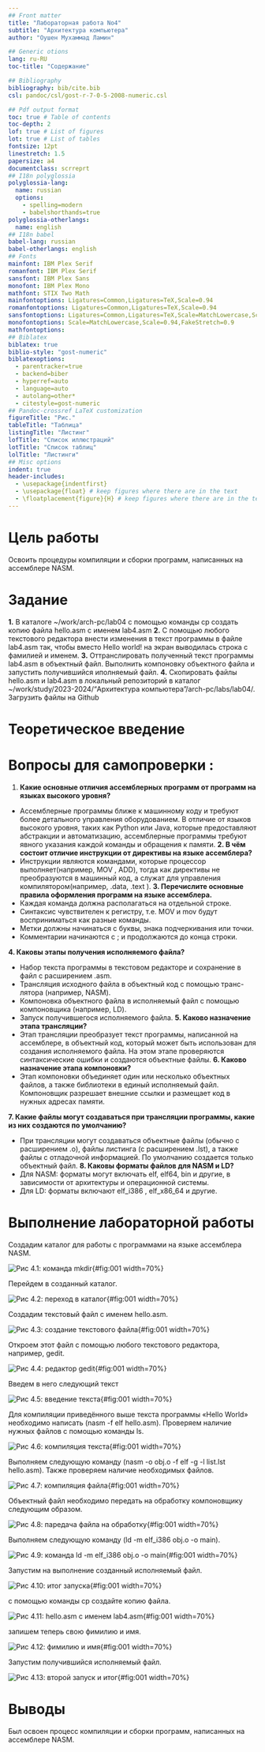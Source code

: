 ```yaml
---
## Front matter
title: "Лабораторная работа No4"
subtitle: "Архитектура компьютера"
author: "Оушен Мухаммад Ламин"

## Generic otions
lang: ru-RU
toc-title: "Содержание"

## Bibliography
bibliography: bib/cite.bib
csl: pandoc/csl/gost-r-7-0-5-2008-numeric.csl

## Pdf output format
toc: true # Table of contents
toc-depth: 2
lof: true # List of figures
lot: true # List of tables
fontsize: 12pt
linestretch: 1.5
papersize: a4
documentclass: scrreprt
## I18n polyglossia
polyglossia-lang:
  name: russian
  options:
	- spelling=modern
	- babelshorthands=true
polyglossia-otherlangs:
  name: english
## I18n babel
babel-lang: russian
babel-otherlangs: english
## Fonts
mainfont: IBM Plex Serif
romanfont: IBM Plex Serif
sansfont: IBM Plex Sans
monofont: IBM Plex Mono
mathfont: STIX Two Math
mainfontoptions: Ligatures=Common,Ligatures=TeX,Scale=0.94
romanfontoptions: Ligatures=Common,Ligatures=TeX,Scale=0.94
sansfontoptions: Ligatures=Common,Ligatures=TeX,Scale=MatchLowercase,Scale=0.94
monofontoptions: Scale=MatchLowercase,Scale=0.94,FakeStretch=0.9
mathfontoptions:
## Biblatex
biblatex: true
biblio-style: "gost-numeric"
biblatexoptions:
  - parentracker=true
  - backend=biber
  - hyperref=auto
  - language=auto
  - autolang=other*
  - citestyle=gost-numeric
## Pandoc-crossref LaTeX customization
figureTitle: "Рис."
tableTitle: "Таблица"
listingTitle: "Листинг"
lofTitle: "Список иллюстраций"
lotTitle: "Список таблиц"
lolTitle: "Листинги"
## Misc options
indent: true
header-includes:
  - \usepackage{indentfirst}
  - \usepackage{float} # keep figures where there are in the text
  - \floatplacement{figure}{H} # keep figures where there are in the text
---
```


# Цель работы

Освоить процедуры компиляции и сборки программ, написанных на ассемблере
NASM.

# Задание

**1.** В каталоге ~/work/arch-pc/lab04 с помощью команды cp создать копию файла
hello.asm с именем lab4.asm
**2.** С помощью любого текстового редактора внести изменения в текст программы в
файле lab4.asm так, чтобы вместо Hello world! на экран выводилась строка с
фамилией и именем.
**3.** Оттранслировать полученный текст программы lab4.asm в объектный файл.
Выполнить компоновку объектного файла и запустить получившийся иполняемый
файл.
**4.** Скопировать файлы hello.asm и lab4.asm в локальный репозиторий в каталог
~/work/study/2023-2024/“Архитектура компьютера”/arch-pc/labs/lab04/.
Загрузить файлы на Github


# Теоретическое введение

# Вопросы для самопроверки :

1. **Какие основные отличия ассемблерных программ от программ на языках
высокого уровня?**
- Ассемблерные программы ближе к машинному коду и требуют более детального
управления оборудованием. В отличие от языков высокого уровня, таких как
Python или Java, которые предоставляют абстракции и автоматизацию,
ассемблерные программы требуют явного указания каждой команды и
обращения к памяти.
**2. В чём состоит отличие инструкции от директивы на языке ассемблера?**
- Инструкции являются командами, которые процессор выполняет(например, MOV
, ADD), тогда как директивы не преобразуются в машинный код, а служат для
управления компилятором(например, .data, .text ).
**3. Перечислите основные правила оформления программ на языке
ассемблера.**
- Каждая команда должна располагаться на отдельной строке.
- Синтаксис чувствителен к регистру, т.е. MOV и mov будут восприниматься как
разные команды.
- Метки должны начинаться с буквы, знака подчеркивания или точки.
- Комментарии начинаются с ; и продолжаются до конца строки.


**4. Каковы этапы получения исполняемого файла?**
- Набор текста программы в текстовом редакторе и сохранение в файл с
расширением .asm.
- Трансляция исходного файла в объектный код с помощью транс-лятора
(например, NASM).
- Компоновка объектного файла в исполняемый файл с помощью компоновщика
(например, LD).
- Запуск получившегося исполняемого файла.
**5. Каково назначение этапа трансляции?**
- Этап трансляции преобразует текст программы, написанной на ассемблере, в
объектный код, который может быть использован для создания исполняемого
файла. На этом этапе проверяются синтаксические ошибки и создаются объектные
файлы.
**6. Каково назначение этапа компоновки?**
- Этап компоновки объединяет один или несколько объектных файлов, а также
библиотеки в единый исполняемый файл. Компоновщик разрешает внешние
ссылки и размещает код в нужных адресах памяти.


**7. Какие файлы могут создаваться при трансляции программы, какие из них
создаются по умолчанию?**
- При трансляции могут создаваться объектные файлы (обычно с расширением .o),
файлы листинга (с расширением .lst), а также файлы с отладочной информацией.
По умолчанию создается только объектный файл.
**8. Каковы форматы файлов для NASM и LD?**
- Для NASM: форматы могут включать elf, elf64, bin и другие, в зависимости от
архитектуры и операционной системы.
- Для LD: форматы включают elf_i386 , elf_x86_64 и другие.
# Выполнение лабораторной работы


Создадим каталог для работы с программами на языке ассемблера NASM.


![Рис 4.1: команда mkdir](image/Рис1.jpg){#fig:001 width=70%}


Перейдем в созданный каталог.

![Рис 4.2: переход в каталог](image/Рис2.jpg){#fig:001 width=70%}

Создадим текстовый файл с именем hello.asm.

![Рис 4.3: создание текстового файла](image/Рис3.jpg){#fig:001 width=70%}

Откроем этот файл с помощью любого текстового редактора, например, gedit.

![Рис 4.4: редактор gedit](image/Рис4.jpg){#fig:001 width=70%}

Введем в него следующий текст

![Рис 4.5: введение текста](image/Рис5.jpg){#fig:001 width=70%}

Для компиляции приведённого выше текста программы «Hello World» необходимо
написать (nasm -f elf hello.asm). Проверяем наличие нужных файлов с помощью
команды ls.

![Рис 4.6: компиляция текста](image/Рис6.jpg){#fig:001 width=70%}

Выполняем следующую команду (nasm -o obj.o -f elf -g -l list.lst hello.asm). Также
проверяем наличие необходимых файлов.

![Рис 4.7: компиляция файла](image/Рис7.jpg){#fig:001 width=70%}

Объектный файл необходимо передать на обработку компоновщику следующим
образом.

![Рис 4.8: паредача файла на обработку](image/Рис8.jpg){#fig:001 width=70%}

Выполняем следующую команду (ld -m elf_i386 obj.o -o main).

![Рис 4.9: команда ld -m elf_i386 obj.o -o main](image/Рис9.jpg){#fig:001 width=70%}

Запустим на выполнение созданный исполняемый файл.

![Рис 4.10: итог запуска](image/Рис10.jpg){#fig:001 width=70%}

с помощью команды cp создайте копию файла.

![Рис 4.11: hello.asm с именем lab4.asm](image/Рис11.jpg){#fig:001 width=70%}

запишем теперь свою фимилию и имя.

![Рис 4.12: фимилию и имя](image/Рис12.jpg){#fig:001 width=70%}

Запустим получившийся исполняемый файл.

![Рис 4.13: второй запуск и итог](image/Рис13.jpg){#fig:001 width=70%}


# Выводы

Был освоен процесс компиляции и сборки программ, написанных на ассемблере
NASM.

